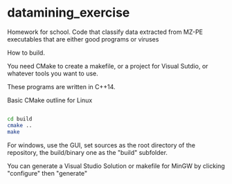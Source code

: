 # datamining_exercise
Homework for school. Code that classify data extracted from MZ-PE executables that are either good programs or viruses

How to build.

You need CMake to create a makefile, or a project for Visual Sutdio, or whatever tools you want to use.

These programs are written in C++14.

Basic CMake outline for Linux

```bash

cd build
cmake ..
make

```

For windows, use the GUI, set sources as the root directory of the repository, the build/binary one as the "build" subfolder.

You can generate a Visual Studio Solution or makefile for MinGW by clicking "configure" then "generate"



